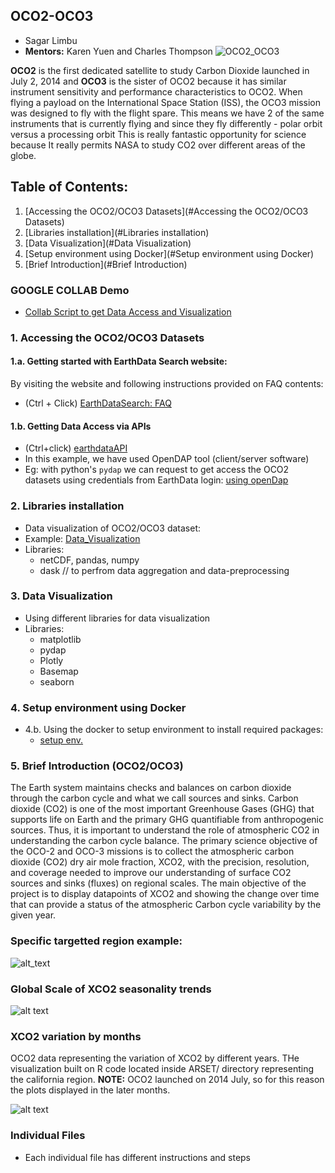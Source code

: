 ## OCO2-OCO3

* Sagar Limbu
* <b>Mentors:</b> Karen Yuen and Charles Thompson
![OCO2_OCO3](https://github.com/sagarlimbu0/OCO2-OCO3/blob/main/animation_visuals/OCO2_OCO3.png)

<b>OCO2</b> is the first dedicated satellite to study Carbon Dioxide launched in July 2, 2014 and <b>OCO3</b> 
is the sister of OCO2 because it has similar instrument sensitivity and performance characteristics to OCO2.
When flying a payload on the International Space Station (ISS), the OCO3 mission was designed to fly with the flight spare.
This means we have 2 of the same instruments that is currently flying and since they fly differently - polar orbit versus a processing orbit
This is really fantastic opportunity for science because It really permits NASA to study CO2 over different areas of the globe. 

## Table of Contents:
1. [Accessing the OCO2/OCO3 Datasets](#Accessing the OCO2/OCO3 Datasets)
2. [Libraries installation](#Libraries installation)
3. [Data Visualization](#Data Visualization)
4. [Setup environment using Docker](#Setup environment using Docker)
5. [Brief Introduction](#Brief Introduction)


### GOOGLE COLLAB Demo
- [Collab Script to get Data Access and Visualization](https://colab.research.google.com/drive/1Qda7ldoIl1HHXskGfa-D9zrWp_8noWBT?authuser=2)

### 1. Accessing the OCO2/OCO3 Datasets
#### 1.a. Getting started with EarthData Search website:
By visiting the website and following instructions provided on FAQ contents:
- (Ctrl + Click) [EarthDataSearch: FAQ](https://www.earthdata.nasa.gov/faq/earthdata-search-faq)

#### 1.b. Getting Data Access via APIs
- (Ctrl+click) [earthdataAPI](https://www.earthdata.nasa.gov/engage/open-data-services-and-software/api#edsc)
- In this example, we have used OpenDAP tool (client/server software)
-  Eg: with python's `pydap` we can request to get access the OCO2 datasets using credentials from EarthData login: 
[using openDap](https://github.com/sagarlimbu0/OCO2-OCO3/tree/main/Data_Visualization_OCO2_OCO3)

### 2. Libraries installation
- Data visualization of OCO2/OCO3 dataset:
- Example:
[Data_Visualization](https://github.com/sagarlimbu0/OCO2-OCO3/tree/main/Data_Visualization_OCO2_OCO3)
- Libraries: 
  - netCDF, pandas, numpy
  - dask // to perfrom data aggregation and data-preprocessing
  
### 3. Data Visualization
- Using different libraries for data visualization
- Libraries: 
  - matplotlib 
  - pydap
  - Plotly
  - Basemap
  - seaborn
### 4. Setup environment using Docker
- 4.b. Using the docker to setup environment to install required packages:
  - [setup env.](https://github.com/sagarlimbu0/oco2-oco3_data_access_visualization)

### 5. Brief Introduction (OCO2/OCO3)
The Earth system maintains checks and balances on carbon dioxide through the carbon cycle and what we call sources and sinks. Carbon dioxide (CO2) is one of the most important Greenhouse Gases (GHG) that supports life on Earth and the primary GHG quantifiable from anthropogenic sources. Thus, it is important to understand the role of atmospheric CO2 in understanding the carbon cycle balance. The primary science objective of the OCO-2 and OCO-3 missions is to collect the atmospheric carbon dioxide (CO2) dry air mole fraction, XCO2, with the precision, resolution, and coverage needed to improve our understanding of surface CO2 sources and sinks (fluxes) on regional scales. 
The main objective of the project is to display datapoints of XCO2 and showing the change over time that can provide a status of the atmospheric Carbon cycle variability by the given year.

### Specific targetted region example:
![alt_text](https://github.com/sagarlimbu0/OCO2-OCO3/blob/main/animation_visuals/oco3_xco2_visualization.png)

### Global Scale of XCO2 seasonality trends
![alt text](https://github.com/sagarlimbu0/OCO2-OCO3/blob/main/animation_visuals/2019_half_year.gif)

### XCO2 variation by months
OCO2 data representing the variation of XCO2 by different years. THe visualization built on R code located inside ARSET/ directory representing the california region. <b>NOTE:</b> OCO2 launched on 2014 July, so for this reason the plots displayed in the later months.

![alt text](https://github.com/sagarlimbu0/OCO2-OCO3/blob/main/animation_visuals/variation_by_months_oco2_2014_2020.gif)

### Individual Files
- Each individual file has different instructions and steps
